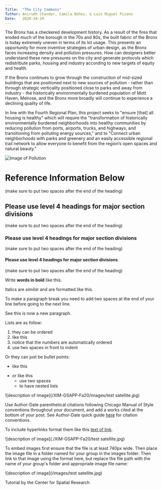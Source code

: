 ```yaml
---
Title:  "The City Commons"
Tuthor: Anirudh Chandar, Camila Núñez, & Luis Miguel Pizano
Date:   2020-10-29
---
```

The Bronx has a checkered development history. As a result of the fires that eroded much of the borough in the 70s and 80s, the built fabric of the Bronx is today extremely uneven in terms of its lot usage. This presents an opportunity for more inventive strategies of urban design, as the Bronx faces increasing density and pollution pressures. How can designers better understand these new pressures on the city and generate protocols which redistribute parks, housing and industry according to new targets of equity and health. 

If the Bronx continues to grow through the construction of mid-sized buildings that are positioned next to new sources of pollution - rather than through strategic verticality positioned close to parks and away from industry - the historically environmentally burdened population of Mott Haven, Melrose, and the Bronx more broadly will continue to experience a declining quality of life. 

In line with the Fourth Regional Plan, this project seeks to "ensure [that] all housing is healthy" which will require the "transformation of historically environmentally burdened neighborhoods into healthy communities by reducing pollution from ports, airports, trucks, and highways, and transitioning from polluting energy sources," and to "Connect urban neighborhoods with parks and greenery and an easily accessible regional trail network to allow everyone to benefit from the region’s open spaces and natural beauty." 

![Image of Pollution](https://github.com/luismiguelnyc/XIM-GSAPP-Fa20/blob/main/images/PollutionSplash.png?raw=true)



# Reference Information Below 
(make sure to put two spaces after the end of the heading)

## Please use level 4 headings for major section divisions  
(make sure to put two spaces after the end of the heading)

### Please use level 4 headings for major section divisions  
(make sure to put two spaces after the end of the heading)

#### Please use level 4 headings for major section divisions  
(make sure to put two spaces after the end of the heading)

Write **words in bold** like this.  

Italics are *similar* and are formatted like this.  

To make a paragraph break you need to add two spaces at the end of your line before going to the next line.  

See this is now a new paragraph.  

Lists are as follow:
1. they can be ordered
1. like this
1. notice that the numbers are automatically ordered
  1. use two spaces in front to indent

Or they can just be bullet points:
- like this
* or like this
  - use two spaces
  - to have nested lists

![description of image](/XIM-GSAPP-Fa20/images/test satellite.jpg)

Use Author-Date parenthetical citations following Chicago Manual of Style conventions throughout your document, and add a works cited at the bottom of your post. See Author-Date quick guide [here](https://www-chicagomanualofstyle-org.ezproxy.cul.columbia.edu/tools_citationguide/citation-guide-2.html) for citation conventions.  

To include hyperlinks format them like this [text of link](https://github.com/).  

![description of image](./XIM-GSAPP-Fa20/test satellite.jpg)

To embed images first ensure that the file is at least 740px wide. Then place the image file in a folder named for your group in the images folder. Then link to that image using the format here, but replace the file path with the name of your group's folder and appropriate image file name:  

![description of image](/images/test satellite.jpg)


Tutorial by the Center for Spatial Research
